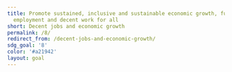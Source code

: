 ```yaml
---
title: Promote sustained, inclusive and sustainable economic growth, full and productive
  employment and decent work for all
short: Decent jobs and economic growth
permalink: /8/
redirect_from: /decent-jobs-and-economic-growth/
sdg_goal: '8'
color: '#a21942'
layout: goal
---
```


